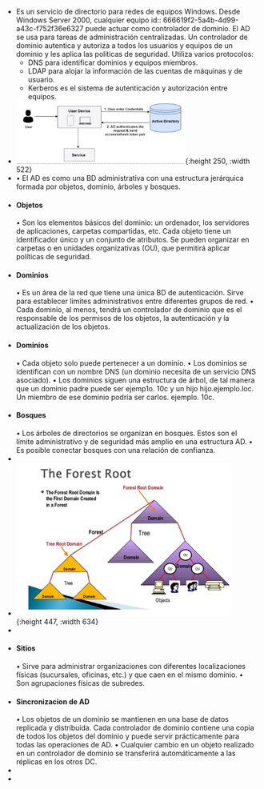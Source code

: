 - Es un servicio de directorio para redes de equipos Windows. Desde Windows Server 2000, cualquier equipo
  id:: 666619f2-5a4b-4d99-a43c-f752f36e6327
  puede actuar como controlador de dominio. El AD se usa para tareas de administración centralizadas.
  Un controlador de dominio autentica y autoriza a todos los usuarios y equipos de un dominio y les aplica las políticas de seguridad.
  Utiliza varios protocolos:
  * DNS para identificar dominios y equipos miembros.
  * LDAP para alojar la información de las cuentas de máquinas y de usuario. 
  * Kerberos es el sistema de autenticación y autorización entre equipos.
- ![ScreenShot Tool -20240609170919.png](../assets/ScreenShot_Tool_-20240609170919_1717967372431_0.png){:height 250, :width 522}
- • EI AD es como una BD administrativa con una estructura jerárquica formada por objetos, dominio,
  árboles y bosques.
- #### Objetos
  • Son los elementos básicos del dominio: un ordenador, los servidores de aplicaciones, carpetas
  compartidas, etc. Cada objeto tiene un identificador único y un conjunto de atributos. Se pueden
  organizar en carpetas o en unidades organizativas (OU), que permitirá aplicar políticas de seguridad.
- #### Dominios
  • Es un área de la red que tiene una única BD de autenticación. Sirve para establecer limites
  administrativos entre diferentes grupos de red.
  • Cada dominio, al menos, tendrá un controlador de dominio que es el responsable de los permisos de los objetos, la autenticación y la actualización de los objetos.
- #### Dominios
  • Cada objeto solo puede pertenecer a un dominio.
  • Los dominios se identifican con un nombre DNS (un dominio necesita de un servicio DNS asociado).
  • Los dominios siguen una estructura de árbol, de tal manera que un dominio padre puede ser ejemp1o. 10c  y un hijo hijo.ejemplo.loc. Un miembro de ese dominio podría ser carlos. ejemplo. 10c.
- #### Bosques
  • Los árboles de directorios se organizan en bosques. Estos son el límite administrativo y de seguridad más amplio en una estructura AD.
  • Es posible conectar bosques con una relación de confianza.
-
- ![ScreenShot Tool -20240609171528.png](../assets/ScreenShot_Tool_-20240609171528_1717967739078_0.png){:height 447, :width 634}
-
- #### Sitios
  • Sirve para administrar organizaciones con diferentes localizaciones físicas (sucursales, oficinas, etc.) y que caen en el mismo dominio.
  • Son agrupaciones físicas de subredes.
- #### Sincronizacion de AD
  • Los objetos de un dominio se mantienen en una base de datos replicada y distribuida. Cada controlador
  de dominio contiene una copia de todos los objetos del dominio y puede servir prácticamente para todas
  las operaciones de AD.
  • Cualquier cambio en un objeto realizado en un controlador de dominio
  se transferirá automáticamente a las réplicas en los otros DC.
-
-